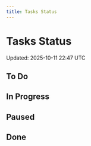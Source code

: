 ```yaml
---
title: Tasks Status
---
```


# Tasks Status

<!-- GENERATED FILE: scripts/docgen_core.py; do not edit by hand -->

Updated: 2025-10-11 22:47 UTC

## To Do

## In Progress

## Paused

## Done
